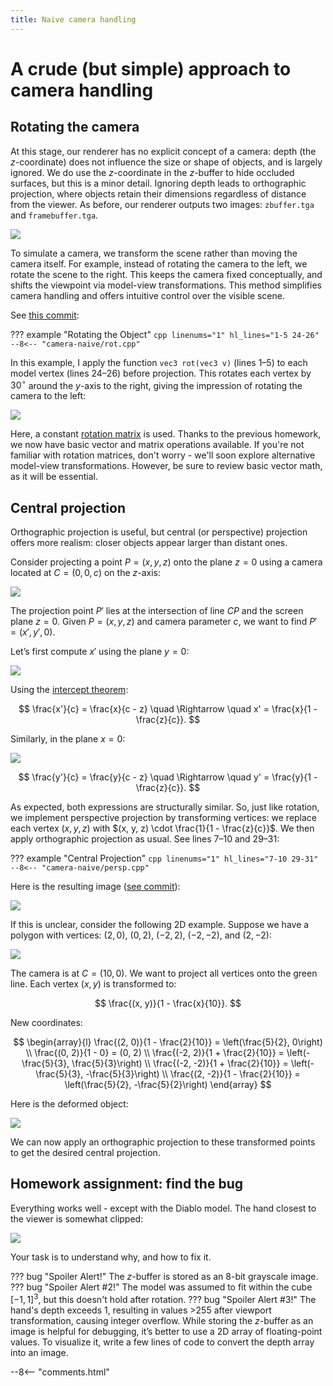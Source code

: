 ```yaml
---
title: Naive camera handling
---
```


# A crude (but simple) approach to camera handling

## Rotating the camera

At this stage, our renderer has no explicit concept of a camera:
depth (the $z$-coordinate) does not influence the size or shape of objects, and is largely ignored.
We do use the $z$-coordinate in the $z$-buffer to hide occluded surfaces, but this is a minor detail.
Ignoring depth leads to orthographic projection, where objects retain their dimensions regardless of distance from the viewer.
As before, our renderer outputs two images: `zbuffer.tga` and `framebuffer.tga`.

[![](camera-naive/head-front.png)](camera-naive/head-front.png)

To simulate a camera, we transform the scene rather than moving the camera itself.
For example, instead of rotating the camera to the left, we rotate the scene to the right.
This keeps the camera fixed conceptually, and shifts the viewpoint via model-view transformations.
This method simplifies camera handling and offers intuitive control over the visible scene.

See [this commit](https://github.com/ssloy/tinyrenderer/commit/57760190f9f19005afe7031967c4e21dab3b9fd8):

??? example "Rotating the Object"
    ```cpp linenums="1" hl_lines="1-5 24-26"
    --8<-- "camera-naive/rot.cpp"
    ```

In this example, I apply the function `vec3 rot(vec3 v)` (lines 1–5) to each model vertex (lines 24–26) before projection.
This rotates each vertex by $30^\circ$ around the $y$-axis to the right, giving the impression of rotating the camera to the left:

[![](camera-naive/head-rot.png)](camera-naive/head-rot.png)

Here, a constant [rotation matrix](https://en.wikipedia.org/wiki/Rotation_matrix#In_three_dimensions) is used.
Thanks to the previous homework, we now have basic vector and matrix operations available.
If you're not familiar with rotation matrices, don't worry - we'll soon explore alternative model-view transformations.
However, be sure to review basic vector math, as it will be essential.

## Central projection

Orthographic projection is useful, but central (or perspective) projection offers more realism:
closer objects appear larger than distant ones.

Consider projecting a point $P = (x, y, z)$ onto the plane $z=0$ using a camera located at $C = (0, 0, c)$ on the $z$-axis:

![](camera-naive/persp-a.svg)

The projection point $P'$ lies at the intersection of line $CP$ and the screen plane $z=0$.
Given $P = (x, y, z)$ and camera parameter $c$, we want to find $P' = (x', y', 0)$.

Let’s first compute $x'$ using the plane $y = 0$:

![](camera-naive/persp-c.svg)

Using the [intercept theorem](https://en.wikipedia.org/wiki/Intercept_theorem):

$$
\frac{x'}{c} = \frac{x}{c - z} \quad \Rightarrow \quad x' = \frac{x}{1 - \frac{z}{c}}.
$$

Similarly, in the plane $x = 0$:

![](camera-naive/persp-b.svg)

$$
\frac{y'}{c} = \frac{y}{c - z} \quad \Rightarrow \quad y' = \frac{y}{1 - \frac{z}{c}}.
$$

As expected, both expressions are structurally similar.
So, just like rotation, we implement perspective projection by transforming vertices:
we replace each vertex $(x, y, z)$ with $(x, y, z) \cdot \frac{1}{1 - \frac{z}{c}}$.
We then apply orthographic projection as usual.
See lines 7–10 and 29–31:

??? example "Central Projection"
    ```cpp linenums="1" hl_lines="7-10 29-31"
    --8<-- "camera-naive/persp.cpp"
    ```

Here is the resulting image ([see commit](https://github.com/ssloy/tinyrenderer/commit/a34b13b6e19408e930c579641cb99da78309007d)):

[![](camera-naive/head-persp.png)](camera-naive/head-persp.png)

If this is unclear, consider the following 2D example.
Suppose we have a polygon with vertices:
$(2,0)$, $(0,2)$, $(-2, 2)$, $(-2,-2)$, and $(2,-2)$:

![](camera-naive/persp2-a.svg)

The camera is at $C = (10, 0)$.
We want to project all vertices onto the green line.
Each vertex $(x, y)$ is transformed to:

$$
\frac{(x, y)}{1 - \frac{x}{10}}.
$$

New coordinates:

$$
\begin{array}{l}
\frac{(2, 0)}{1 - \frac{2}{10}} = \left(\frac{5}{2}, 0\right) \\
\frac{(0, 2)}{1 - 0} = (0, 2) \\
\frac{(-2, 2)}{1 + \frac{2}{10}} = \left(-\frac{5}{3}, \frac{5}{3}\right) \\
\frac{(-2, -2)}{1 + \frac{2}{10}} = \left(-\frac{5}{3}, -\frac{5}{3}\right) \\
\frac{(2, -2)}{1 - \frac{2}{10}} = \left(\frac{5}{2}, -\frac{5}{2}\right)
\end{array}
$$

Here is the deformed object:

![](camera-naive/persp2-b.svg)

We can now apply an orthographic projection to these transformed points to get the desired central projection.

## Homework assignment: find the bug

Everything works well - except with the Diablo model. The hand closest to the viewer is somewhat clipped:

[![](camera-naive/diablo-bug.png)](camera-naive/diablo-bug.png)

Your task is to understand why, and how to fix it.

??? bug "Spoiler Alert!"
    The $z$-buffer is stored as an 8-bit grayscale image.
    ??? bug "Spoiler Alert #2!"
        The model was assumed to fit within the cube $[-1, 1]^3$, but this doesn't hold after rotation.
        ??? bug "Spoiler Alert #3!"
            The hand's depth exceeds 1, resulting in values >255 after viewport transformation, causing integer overflow.
            While storing the $z$-buffer as an image is helpful for debugging, it’s better to use a 2D array of floating-point values.
            To visualize it, write a few lines of code to convert the depth array into an image.

--8<-- "comments.html"


